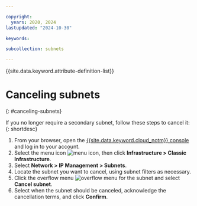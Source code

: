 ```yaml
---

copyright:
  years: 2020, 2024
lastupdated: "2024-10-30"

keywords:

subcollection: subnets

---
```


{{site.data.keyword.attribute-definition-list}}

# Canceling subnets
{: #canceling-subnets}

If you no longer require a secondary subnet, follow these steps to cancel it:
{: shortdesc}

1. From your browser, open the [{{site.data.keyword.cloud_notm}} console](https://{DomainName}/) and log in to your account.
1. Select the menu icon ![menu icon](../icons/icon_hamburger.svg), then click **Infrastructure > Classic Infrastructure**.
1. Select **Network > IP Management > Subnets**.
1. Locate the subnet you want to cancel, using subnet filters as necessary.
1. Click the overflow menu ![overflow menu](images/overflow.png) for the subnet and select **Cancel subnet**.
1. Select when the subnet should be canceled, acknowledge the cancellation terms, and click **Confirm**.
